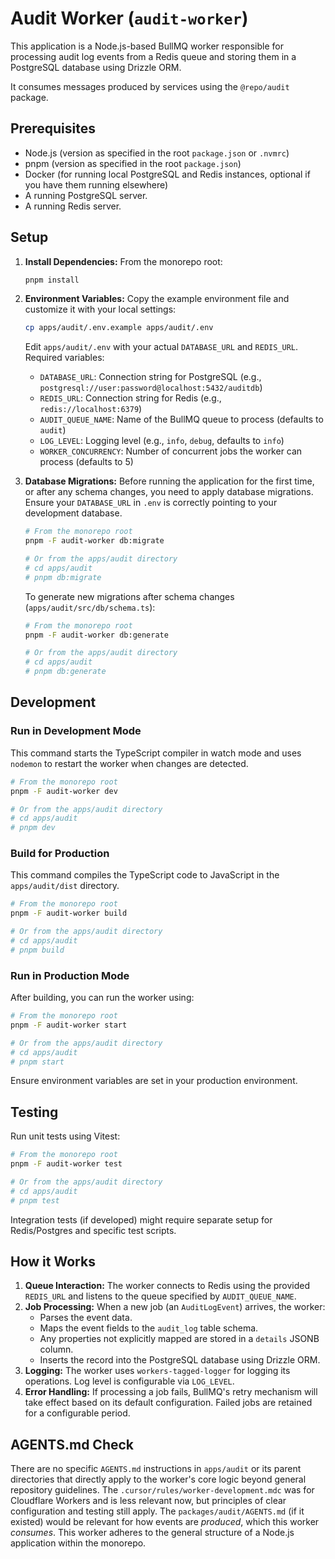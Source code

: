 # Audit Worker (`audit-worker`)

This application is a Node.js-based BullMQ worker responsible for processing audit log events from a Redis queue and storing them in a PostgreSQL database using Drizzle ORM.

It consumes messages produced by services using the `@repo/audit` package.

## Prerequisites

- Node.js (version as specified in the root `package.json` or `.nvmrc`)
- pnpm (version as specified in the root `package.json`)
- Docker (for running local PostgreSQL and Redis instances, optional if you have them running elsewhere)
- A running PostgreSQL server.
- A running Redis server.

## Setup

1.  **Install Dependencies:**
    From the monorepo root:
    ```sh
    pnpm install
    ```

2.  **Environment Variables:**
    Copy the example environment file and customize it with your local settings:
    ```sh
    cp apps/audit/.env.example apps/audit/.env
    ```
    Edit `apps/audit/.env` with your actual `DATABASE_URL` and `REDIS_URL`. Required variables:
    *   `DATABASE_URL`: Connection string for PostgreSQL (e.g., `postgresql://user:password@localhost:5432/auditdb`)
    *   `REDIS_URL`: Connection string for Redis (e.g., `redis://localhost:6379`)
    *   `AUDIT_QUEUE_NAME`: Name of the BullMQ queue to process (defaults to `audit`)
    *   `LOG_LEVEL`: Logging level (e.g., `info`, `debug`, defaults to `info`)
    *   `WORKER_CONCURRENCY`: Number of concurrent jobs the worker can process (defaults to 5)

3.  **Database Migrations:**
    Before running the application for the first time, or after any schema changes, you need to apply database migrations. Ensure your `DATABASE_URL` in `.env` is correctly pointing to your development database.
    ```sh
    # From the monorepo root
    pnpm -F audit-worker db:migrate

    # Or from the apps/audit directory
    # cd apps/audit
    # pnpm db:migrate
    ```
    To generate new migrations after schema changes (`apps/audit/src/db/schema.ts`):
    ```sh
    # From the monorepo root
    pnpm -F audit-worker db:generate

    # Or from the apps/audit directory
    # cd apps/audit
    # pnpm db:generate
    ```

## Development

### Run in Development Mode

This command starts the TypeScript compiler in watch mode and uses `nodemon` to restart the worker when changes are detected.
```sh
# From the monorepo root
pnpm -F audit-worker dev

# Or from the apps/audit directory
# cd apps/audit
# pnpm dev
```

### Build for Production

This command compiles the TypeScript code to JavaScript in the `apps/audit/dist` directory.
```sh
# From the monorepo root
pnpm -F audit-worker build

# Or from the apps/audit directory
# cd apps/audit
# pnpm build
```

### Run in Production Mode

After building, you can run the worker using:
```sh
# From the monorepo root
pnpm -F audit-worker start

# Or from the apps/audit directory
# cd apps/audit
# pnpm start
```
Ensure environment variables are set in your production environment.

## Testing

Run unit tests using Vitest:
```sh
# From the monorepo root
pnpm -F audit-worker test

# Or from the apps/audit directory
# cd apps/audit
# pnpm test
```
Integration tests (if developed) might require separate setup for Redis/Postgres and specific test scripts.

## How it Works

1.  **Queue Interaction:** The worker connects to Redis using the provided `REDIS_URL` and listens to the queue specified by `AUDIT_QUEUE_NAME`.
2.  **Job Processing:** When a new job (an `AuditLogEvent`) arrives, the worker:
    *   Parses the event data.
    *   Maps the event fields to the `audit_log` table schema.
    *   Any properties not explicitly mapped are stored in a `details` JSONB column.
    *   Inserts the record into the PostgreSQL database using Drizzle ORM.
3.  **Logging:** The worker uses `workers-tagged-logger` for logging its operations. Log level is configurable via `LOG_LEVEL`.
4.  **Error Handling:** If processing a job fails, BullMQ's retry mechanism will take effect based on its default configuration. Failed jobs are retained for a configurable period.

## AGENTS.md Check

There are no specific `AGENTS.md` instructions in `apps/audit` or its parent directories that directly apply to the worker's core logic beyond general repository guidelines. The `.cursor/rules/worker-development.mdc` was for Cloudflare Workers and is less relevant now, but principles of clear configuration and testing still apply.
The `packages/audit/AGENTS.md` (if it existed) would be relevant for how events are *produced*, which this worker *consumes*.
This worker adheres to the general structure of a Node.js application within the monorepo.

